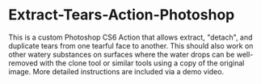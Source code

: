 # Extract-Tears-Action-Photoshop
This is a custom Photoshop CS6 Action that allows extract, "detach", and duplicate tears from one tearful face to another. This should also work on other watery substances on surfaces where the water drops can be well-removed with the clone tool or similar tools using a copy of the original image. More detailed instructions are included via a demo video.
